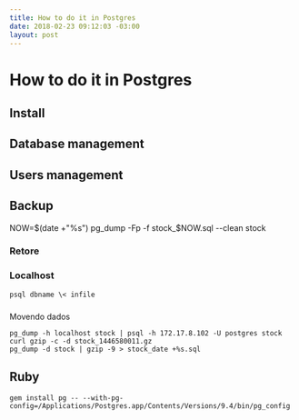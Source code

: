```yaml
---
title: How to do it in Postgres
date: 2018-02-23 09:12:03 -03:00
layout: post
---
```

# How to do it in Postgres
## Install 

## Database management 

## Users management

## Backup

NOW=$(date +"%s") pg_dump -Fp -f stock_$NOW.sql --clean stock

### Retore

### Localhost

```
psql dbname \< infile
```
### 

Movendo dados

```
pg_dump -h localhost stock | psql -h 172.17.8.102 -U postgres stock
curl gzip -c -d stock_1446580011.gz
pg_dump -d stock | gzip -9 > stock_date +%s.sql
```
## Ruby

```
gem install pg -- --with-pg-config=/Applications/Postgres.app/Contents/Versions/9.4/bin/pg_config
```
